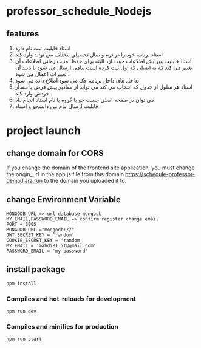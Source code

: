 # professor_schedule_Nodejs

## features

1. استاد قابلیت ثبت نام دارد
2. استاد برنامه خود را در ترم و سال تحصیلی مختلف می تواند وارد کند
3. استاد قابلیت ویرایش اطلاعات خود دارد البته برای حفظ امنیت زمانی اطلاعات آن تغییر می کند که به ایمیلی که اول ثبت کرده است پیامی ارسال می شود با تایید آن تغییرات اعمال می شود .
4. تداخل های داخل برنامه چک می شود اطلاع داده می شود
5. استاد هر سلول از جدول که انتخاب می کند می تواند از مقادیر پیش فرض یا مقدار خودش وارد کند .
6. می توان در صفحه اصلی جست جو با گروه یا نام استاد انجام داد
7. قابلیت ارسال پیام بین دانشجو و استاد

# project launch

## change domain for CORS

If you change the domain of the frontend site application, you must change the origin_url in the app.js file from this domain https://schedule-professor-demo.liara.run to the domain you uploaded it to.

## change Environment Variable

```
MONGODB_URL => url database mongodb
MY_EMAIL,PASSWORD_EMAIL => confirm register change email
PORT = 3005
MONGODB_URL ="mongodb://"
JWT_SECRET_KEY = 'random'
COOKIE_SECRET_KEY = 'random'
MY_EMAIL = 'mahdi81.it@gmail.com'
PASSWORD_EMAIL = 'my password'
```

## install package

```
npm install
```

### Compiles and hot-reloads for development

```
npm run dev
```

### Compiles and minifies for production

```
npm run start
```
